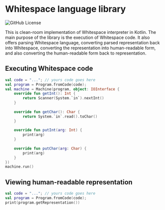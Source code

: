 # Whitespace language library
![GitHub License](https://img.shields.io/github/license/galloj/whitespace)

This is clean-room implementation of Whitespace interpreter in Kotlin. The main purpose of the library is the execution of Whitespace code. It also offers parsing Whitespace language, converting parsed representation back into Whitespace, converting the representation into human-readable form, and also converting the human-readable form back to representation.

## Executing Whitespace code

```kotlin
val code = "..."; // yours code goes here
val program = Program.fromCode(code);
val machine = Machine(program, object: IOInterface {
    override fun getInt(): Int {
		return Scanner(System.`in`).nextInt()
    }
    
    override fun getChar(): Char {
		return System.`in`.read().toChar()
    }
    
    override fun putInt(arg: Int) {
        print(arg)
    }
    
    override fun putChar(arg: Char) {
        print(arg)
    }
})
machine.run()
```

## Viewing human-readable representation

```kotlin
val code = "..."; // yours code goes here
val program = Program.fromCode(code);
print(program.getRepresentation())
```